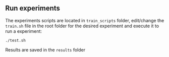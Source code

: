 ## Run experiments

The experiments scripts are located in `train_scripts` folder, edit/change the `train.sh` file in the root folder for the desired experiment and execute it to run a experiment:

`./test.sh`

Results are saved in the `results` folder
